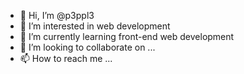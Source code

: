 - 👋 Hi, I’m @p3ppl3
- 👀 I’m interested in web development
- 🌱 I’m currently learning front-end web development
- 💞️ I’m looking to collaborate on ...
- 📫 How to reach me ...

<!---
p3ppl3/p3ppl3 is a ✨ special ✨ repository because its `README.md` (this file) appears on your GitHub profile.
You can click the Preview link to take a look at your changes.
--->
